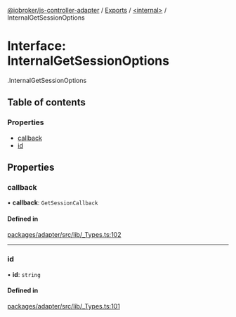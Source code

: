 [@iobroker/js-controller-adapter](../README.md) / [Exports](../modules.md) / [<internal\>](../modules/internal_.md) / InternalGetSessionOptions

# Interface: InternalGetSessionOptions

[<internal>](../modules/internal_.md).InternalGetSessionOptions

## Table of contents

### Properties

- [callback](internal_.InternalGetSessionOptions.md#callback)
- [id](internal_.InternalGetSessionOptions.md#id)

## Properties

### callback

• **callback**: `GetSessionCallback`

#### Defined in

[packages/adapter/src/lib/_Types.ts:102](https://github.com/ioBroker/ioBroker.js-controller/blob/c6311e93/packages/adapter/src/lib/_Types.ts#L102)

___

### id

• **id**: `string`

#### Defined in

[packages/adapter/src/lib/_Types.ts:101](https://github.com/ioBroker/ioBroker.js-controller/blob/c6311e93/packages/adapter/src/lib/_Types.ts#L101)
